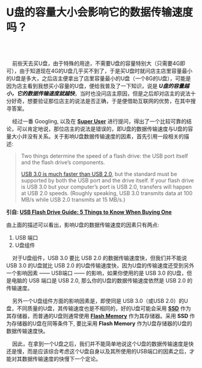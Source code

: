 # U盘的容量大小会影响它的数据传输速度吗？
<!-- 2016-07-07 -->  <br /><br />           

&nbsp;&nbsp;&nbsp;&nbsp;前些天去买U盘，由于特殊的用途，不需要U盘的容量特别大（只需要4G即可），由于知道现在4G的U盘几乎买不到了，于是买U盘时就问店主店里容量最小的U盘是多大，之后店主便拿出了店里容量最小的U盘（一个8G的U盘），可能是因为店主看到我想买小容量的U盘，便给我普及了一下知识，说是 _**U盘的容量越小，它的数据传输速度就越快**_，当时也没问店主原因，但是之后却对店主的说法十分好奇，想要验证那位店主的说法是否正确，于是便借助互联网的优势，在其中搜寻答案。             
           
&nbsp;&nbsp;&nbsp;&nbsp;经过一番 Googling, 以及在 **[Super User](https://superuser.com)** 进行提问，得出了一个比较可靠的结论，可以肯定地说，那位店主的说法是错误的，即U盘的数据传输速度与U盘的容量大小并没有关系。关于影响U盘数据传输速度的因素，首先引用一段相关的描述:       

> Two things determine the speed of a flash drive: the USB port itself and the flash drive’s components.       
>       
> [USB 3.0 is much faster than USB 2.0](http://www.makeuseof.com/tag/usb-30-technology-explained/), but the standard must be supported by both the USB port and the drive itself. If your flash drive is USB 3.0 but your computer’s port is USB 2.0, transfers will happen at USB 2.0 speeds. (Roughly speaking, USB 3.0 transmits data at 100 MB/s while USB 2.0 transmits at 15 MB/s.)       

**引自: [USB Flash Drive Guide: 5 Things to Know When Buying One](http://www.makeuseof.com/tag/usb-flash-drive-guide-5-things-know-buying-one/)**    

由上面的描述可以看出，影响U盘的数据传输速度的因素只有两点:              
      
1. USB 端口
2. U盘组件

&nbsp;&nbsp;&nbsp;&nbsp;对于U盘组件，USB 3.0 要比 USB 2.0 的数据传输速度快，但我们并不能说 USB 3.0 的U盘就比 USB 2.0 的U盘传输速度快，因为U盘的传输速度还受到另外一个影响因素 —— USB端口 —— 的影响，如果你使用的是 USB 3.0 的U盘，但是电脑的 USB 端口是 USB 2.0, 那么你的U盘的数据传输速度依然是 USB 2.0 的传输速度。     

&nbsp;&nbsp;&nbsp;&nbsp;另外一个U盘组件方面的影响因素是，即使同是 USB 3.0（或USB 2.0）的U盘，不同质量的U盘，其传输速度也是不相同的，好的U盘可能会采用 **[SSD](https://en.wikipedia.org/wiki/Solid-state_drive)** 作为其存储器，而普通的U盘则通常使用 **[Flash Memory](https://en.wikipedia.org/wiki/Flash_memory)** 作为其存储器。采用 **SSD** 作为存储器的U盘在同等条件下, 要比采用 **Flash Memory** 作为U盘存储器的U盘的数据传输速度快。         


&nbsp;&nbsp;&nbsp;&nbsp;因此，在拿到一个U盘之后，我们并不能简单地说这个U盘的数据传输速度是快还是慢，而是应该综合考虑这个U盘自身以及其所使用的USB端口的因素之后，才能对其数据传输速度的快慢下一个定论。

<!--
Reference:
https://superuser.com/questions/1097843/dose-the-size-of-a-usb-flash-drives-storage-capacity-influence-its-transmission
-->
